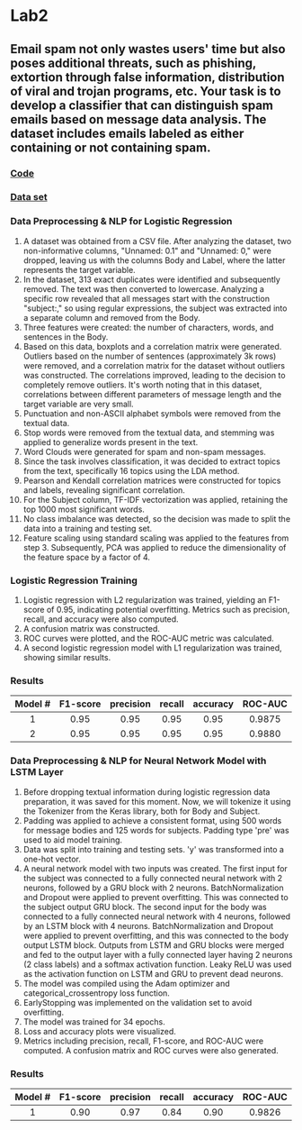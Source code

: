 # Lab2

## Email spam not only wastes users' time but also poses additional threats, such as phishing, extortion through false information, distribution of viral and trojan programs, etc. Your task is to develop a classifier that can distinguish spam emails based on message data analysis. The dataset includes emails labeled as either containing or not containing spam.

### [**Code**](/Lab2/Lab2.ipynb)

### [**Data set**](https://www.kaggle.com/datasets/nitishabharathi/email-spam-dataset)

### Data Preprocessing & NLP for Logistic Regression

1. A dataset was obtained from a CSV file. After analyzing the dataset, two non-informative columns, "Unnamed: 0.1" and "Unnamed: 0," were dropped, leaving us with the columns Body and Label, where the latter represents the target variable.
2. In the dataset, 313 exact duplicates were identified and subsequently removed. The text was then converted to lowercase. Analyzing a specific row revealed that all messages start with the construction "subject:," so using regular expressions, the subject was extracted into a separate column and removed from the Body.
3. Three features were created: the number of characters, words, and sentences in the Body.
4. Based on this data, boxplots and a correlation matrix were generated. Outliers based on the number of sentences (approximately 3k rows) were removed, and a correlation matrix for the dataset without outliers was constructed. The correlations improved, leading to the decision to completely remove outliers. It's worth noting that in this dataset, correlations between different parameters of message length and the target variable are very small.
5. Punctuation and non-ASCII alphabet symbols were removed from the textual data.
6. Stop words were removed from the textual data, and stemming was applied to generalize words present in the text.
7. Word Clouds were generated for spam and non-spam messages.
8. Since the task involves classification, it was decided to extract topics from the text, specifically 16 topics using the LDA method.
9. Pearson and Kendall correlation matrices were constructed for topics and labels, revealing significant correlation.
10.  For the Subject column, TF-IDF vectorization was applied, retaining the top 1000 most significant words.
11. No class imbalance was detected, so the decision was made to split the data into a training and testing set.
12. Feature scaling using standard scaling was applied to the features from step 3. Subsequently, PCA was applied to reduce the dimensionality of the feature space by a factor of 4.

### Logistic Regression Training

1. Logistic regression with L2 regularization was trained, yielding an F1-score of 0.95, indicating potential overfitting. Metrics such as precision, recall, and accuracy were also computed.
2. A confusion matrix was constructed.
3. ROC curves were plotted, and the ROC-AUC metric was calculated.
4. A second logistic regression model with L1 regularization was trained, showing similar results.
   
### Results
| Model # | F1-score | precision | recall | accuracy | ROC-AUC |
|:-:|:-:|:-:|:-:|:-:|:-:|
| 1 | 0.95 | 0.95 | 0.95 | 0.95 | 0.9875 |
| 2 | 0.95 | 0.95 | 0.95 | 0.95 | 0.9880 |


### Data Preprocessing & NLP for Neural Network Model with LSTM Layer

1. Before dropping textual information during logistic regression data preparation, it was saved for this moment. Now, we will tokenize it using the Tokenizer from the Keras library, both for Body and Subject.
2. Padding was applied to achieve a consistent format, using 500 words for message bodies and 125 words for subjects. Padding type 'pre' was used to aid model training.
3. Data was split into training and testing sets. 'y' was transformed into a one-hot vector.
4. A neural network model with two inputs was created. The first input for the subject was connected to a fully connected neural network with 2 neurons, followed by a GRU block with 2 neurons. BatchNormalization and Dropout were applied to prevent overfitting. This was connected to the subject output GRU block. The second input for the body was connected to a fully connected neural network with 4 neurons, followed by an LSTM block with 4 neurons. BatchNormalization and Dropout were applied to prevent overfitting, and this was connected to the body output LSTM block. Outputs from LSTM and GRU blocks were merged and fed to the output layer with a fully connected layer having 2 neurons (2 class labels) and a softmax activation function. Leaky ReLU was used as the activation function on LSTM and GRU to prevent dead neurons.
5. The model was compiled using the Adam optimizer and categorical_crossentropy loss function.
6. EarlyStopping was implemented on the validation set to avoid overfitting.
7. The model was trained for 34 epochs.
8. Loss and accuracy plots were visualized.
9. Metrics including precision, recall, F1-score, and ROC-AUC were computed. A confusion matrix and ROC curves were also generated.

### Results
| Model # | F1-score | precision | recall | accuracy | ROC-AUC |
|:-:|:-:|:-:|:-:|:-:|:-:|
| 1 | 0.90 | 0.97 | 0.84 | 0.90 | 0.9826 |